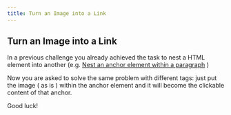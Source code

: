```yaml
---
title: Turn an Image into a Link
---
```

## Turn an Image into a Link

In a previous challenge you already achieved the task to nest a HTML element into another (e.g. [Nest an anchor element within a paragraph](https://learn.freecodecamp.org/responsive-web-design/basic-html-and-html5/nest-an-anchor-element-within-a-paragraph) )

Now you are asked to solve the same problem with different tags: just put the image ( as is ) within the anchor element and it will become the clickable content of that anchor.

Good luck!
